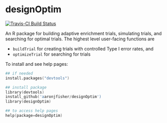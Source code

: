 designOptim
=============

[![Travis-CI Build Status](https://travis-ci.org/aaronjfisher/designOptim.png?branch=master)](https://travis-ci.org/aaronjfisher/designOptim)

An R package for building adaptive enrichment trials, simulating trials, and searching for optimal trials. The highest level user-facing functions are

* `buildTrial` for creating trials with controlled Type I error rates, and
* `optimizeTrial` for searching for trials

To install and see help pages:

```S
## if needed
install.packages("devtools")

## install package
library(devtools)
install_github('aaronjfisher/designOptim')
library(designOptim)

## to access help pages
help(package=designOptim)

```



